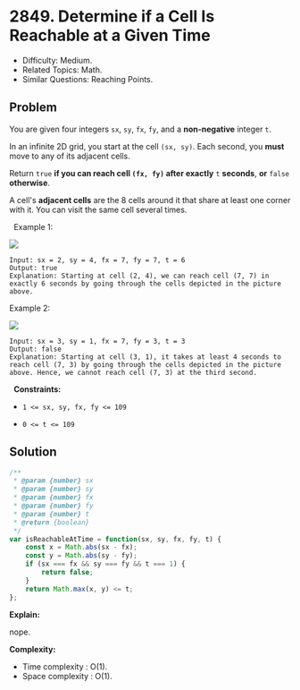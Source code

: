# 2849. Determine if a Cell Is Reachable at a Given Time

- Difficulty: Medium.
- Related Topics: Math.
- Similar Questions: Reaching Points.

## Problem

You are given four integers `sx`, `sy`, `fx`, `fy`, and a **non-negative** integer `t`.

In an infinite 2D grid, you start at the cell `(sx, sy)`. Each second, you **must** move to any of its adjacent cells.

Return `true` **if you can reach cell **`(fx, fy)` **after** exactly**** `t` ****seconds****, **or** `false` **otherwise**.

A cell's **adjacent cells** are the 8 cells around it that share at least one corner with it. You can visit the same cell several times.

 
Example 1:

![](https://assets.leetcode.com/uploads/2023/08/05/example2.svg)

```
Input: sx = 2, sy = 4, fx = 7, fy = 7, t = 6
Output: true
Explanation: Starting at cell (2, 4), we can reach cell (7, 7) in exactly 6 seconds by going through the cells depicted in the picture above. 
```

Example 2:

![](https://assets.leetcode.com/uploads/2023/08/05/example1.svg)

```
Input: sx = 3, sy = 1, fx = 7, fy = 3, t = 3
Output: false
Explanation: Starting at cell (3, 1), it takes at least 4 seconds to reach cell (7, 3) by going through the cells depicted in the picture above. Hence, we cannot reach cell (7, 3) at the third second.
```

 
**Constraints:**


	
- `1 <= sx, sy, fx, fy <= 109`
	
- `0 <= t <= 109`



## Solution

```javascript
/**
 * @param {number} sx
 * @param {number} sy
 * @param {number} fx
 * @param {number} fy
 * @param {number} t
 * @return {boolean}
 */
var isReachableAtTime = function(sx, sy, fx, fy, t) {
    const x = Math.abs(sx - fx);
    const y = Math.abs(sy - fy);
    if (sx === fx && sy === fy && t === 1) {
        return false;
    }
    return Math.max(x, y) <= t;
};
```

**Explain:**

nope.

**Complexity:**

* Time complexity : O(1).
* Space complexity : O(1).
